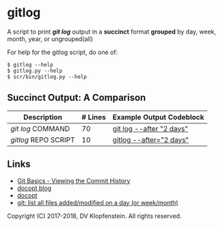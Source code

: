 # gitlog
A script to print **_git log_** output in a **succinct** format **grouped** by day, week, month, year, or ungrouped(all)    

For help for the gitlog script, do one of:
```
$ gitlog --help
$ gitlog.py --help
$ scr/bin/gitlog.py --help
```

## Succinct Output: A Comparison

| Description           | # Lines | Example Output Codeblock
|-----------------------|---------|-------------------------
| _git log_ COMMAND     |      70 | [git log --after "2 days"](doc/md/README_example_succint.md#cmdline-call-git-log-from-the-command-line)
| _gitlog_ REPO SCRIPT  |      10 | [gitlog --after="2 days"](doc/md/README_example_succint.md#script-call-git-log-through-the-gitlog-script)


## Links

- [Git Basics - Viewing the Commit History](https://git-scm.com/book/en/v1/Git-Basics-Viewing-the-Commit-History)
- [docopt blog](https://www.robjwells.com/2015/06/you-should-be-using-docopt)
- [docopt](https://github.com/docopt/docopt)
- [git: list all files added/modified on a day (or week/month)](
   https://stackoverflow.com/questions/8016645/git-list-all-files-added-modified-on-a-day-or-week-month)

Copyright (C) 2017-2018, DV Klopfenstein. All rights reserved.
